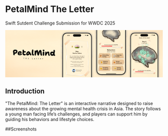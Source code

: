 # PetalMind The Letter
Swift Sutdent Challenge Submission for WWDC 2025

![Banner](https://github.com/jsongpob/PetalMindTheLetter/blob/main/Assets/Readme/Github%20-%20Banner.png)

## Introduction
"The PetalMind: The Letter" is an interactive narrative designed to raise awareness about the growing mental health crisis in Asia. The story follows a young man facing life’s challenges, and players can support him by guiding his behaviors and lifestyle choices.

##Screenshots

